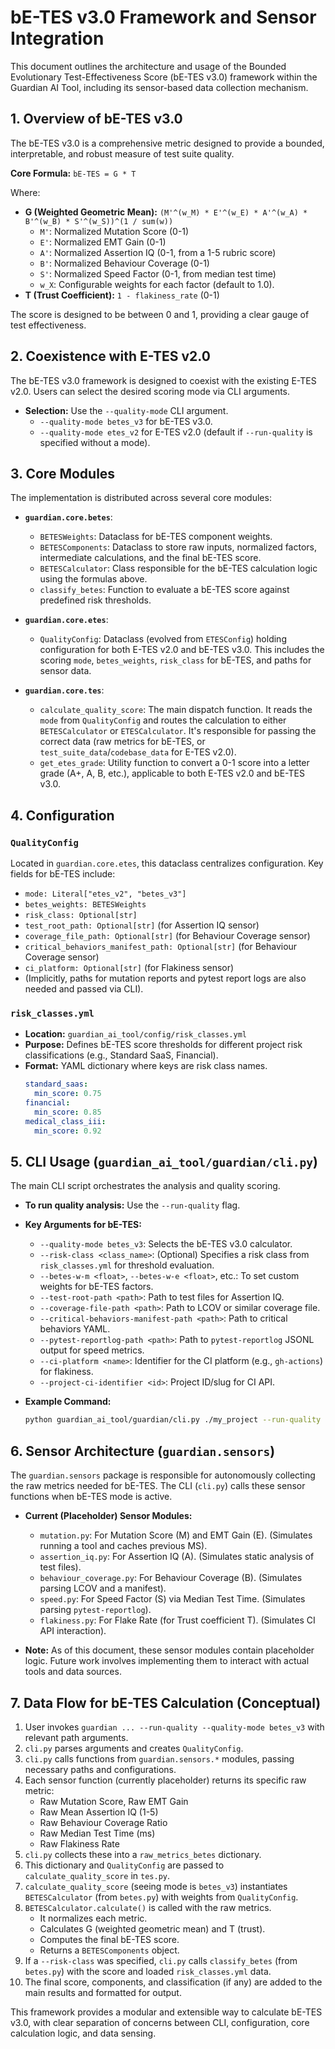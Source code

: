 # bE-TES v3.0 Framework and Sensor Integration

This document outlines the architecture and usage of the Bounded Evolutionary Test-Effectiveness Score (bE-TES v3.0) framework within the Guardian AI Tool, including its sensor-based data collection mechanism.

## 1. Overview of bE-TES v3.0

The bE-TES v3.0 is a comprehensive metric designed to provide a bounded, interpretable, and robust measure of test suite quality.

**Core Formula:**
`bE-TES = G * T`

Where:
*   **G (Weighted Geometric Mean):** `(M'^(w_M) * E'^(w_E) * A'^(w_A) * B'^(w_B) * S'^(w_S))^(1 / sum(w))`
    *   `M'`: Normalized Mutation Score (0-1)
    *   `E'`: Normalized EMT Gain (0-1)
    *   `A'`: Normalized Assertion IQ (0-1, from a 1-5 rubric score)
    *   `B'`: Normalized Behaviour Coverage (0-1)
    *   `S'`: Normalized Speed Factor (0-1, from median test time)
    *   `w_X`: Configurable weights for each factor (default to 1.0).
*   **T (Trust Coefficient):** `1 - flakiness_rate` (0-1)

The score is designed to be between 0 and 1, providing a clear gauge of test effectiveness.

## 2. Coexistence with E-TES v2.0

The bE-TES v3.0 framework is designed to coexist with the existing E-TES v2.0. Users can select the desired scoring mode via CLI arguments.

*   **Selection:** Use the `--quality-mode` CLI argument.
    *   `--quality-mode betes_v3` for bE-TES v3.0.
    *   `--quality-mode etes_v2` for E-TES v2.0 (default if `--run-quality` is specified without a mode).

## 3. Core Modules

The implementation is distributed across several core modules:

*   **`guardian.core.betes`**:
    *   `BETESWeights`: Dataclass for bE-TES component weights.
    *   `BETESComponents`: Dataclass to store raw inputs, normalized factors, intermediate calculations, and the final bE-TES score.
    *   `BETESCalculator`: Class responsible for the bE-TES calculation logic using the formulas above.
    *   `classify_betes`: Function to evaluate a bE-TES score against predefined risk thresholds.

*   **`guardian.core.etes`**:
    *   `QualityConfig`: Dataclass (evolved from `ETESConfig`) holding configuration for both E-TES v2.0 and bE-TES v3.0. This includes the scoring `mode`, `betes_weights`, `risk_class` for bE-TES, and paths for sensor data.

*   **`guardian.core.tes`**:
    *   `calculate_quality_score`: The main dispatch function. It reads the `mode` from `QualityConfig` and routes the calculation to either `BETESCalculator` or `ETESCalculator`. It's responsible for passing the correct data (raw metrics for bE-TES, or `test_suite_data`/`codebase_data` for E-TES v2.0).
    *   `get_etes_grade`: Utility function to convert a 0-1 score into a letter grade (A+, A, B, etc.), applicable to both E-TES v2.0 and bE-TES v3.0.

## 4. Configuration

### `QualityConfig`
Located in `guardian.core.etes`, this dataclass centralizes configuration. Key fields for bE-TES include:
*   `mode: Literal["etes_v2", "betes_v3"]`
*   `betes_weights: BETESWeights`
*   `risk_class: Optional[str]`
*   `test_root_path: Optional[str]` (for Assertion IQ sensor)
*   `coverage_file_path: Optional[str]` (for Behaviour Coverage sensor)
*   `critical_behaviors_manifest_path: Optional[str]` (for Behaviour Coverage sensor)
*   `ci_platform: Optional[str]` (for Flakiness sensor)
*   (Implicitly, paths for mutation reports and pytest report logs are also needed and passed via CLI).

### `risk_classes.yml`
*   **Location:** `guardian_ai_tool/config/risk_classes.yml`
*   **Purpose:** Defines bE-TES score thresholds for different project risk classifications (e.g., Standard SaaS, Financial).
*   **Format:** YAML dictionary where keys are risk class names.
    ```yaml
    standard_saas:
      min_score: 0.75
    financial:
      min_score: 0.85
    medical_class_iii:
      min_score: 0.92
    ```

## 5. CLI Usage (`guardian_ai_tool/guardian/cli.py`)

The main CLI script orchestrates the analysis and quality scoring.

*   **To run quality analysis:** Use the `--run-quality` flag.
*   **Key Arguments for bE-TES:**
    *   `--quality-mode betes_v3`: Selects the bE-TES v3.0 calculator.
    *   `--risk-class <class_name>`: (Optional) Specifies a risk class from `risk_classes.yml` for threshold evaluation.
    *   `--betes-w-m <float>`, `--betes-w-e <float>`, etc.: To set custom weights for bE-TES factors.
    *   `--test-root-path <path>`: Path to test files for Assertion IQ.
    *   `--coverage-file-path <path>`: Path to LCOV or similar coverage file.
    *   `--critical-behaviors-manifest-path <path>`: Path to critical behaviors YAML.
    *   `--pytest-reportlog-path <path>`: Path to `pytest-reportlog` JSONL output for speed metrics.
    *   `--ci-platform <name>`: Identifier for the CI platform (e.g., `gh-actions`) for flakiness.
    *   `--project-ci-identifier <id>`: Project ID/slug for CI API.

*   **Example Command:**
    ```bash
    python guardian_ai_tool/guardian/cli.py ./my_project --run-quality --quality-mode betes_v3 --risk-class standard_saas --pytest-reportlog-path ./reports/report.jsonl --coverage-file-path ./coverage.lcov
    ```

## 6. Sensor Architecture (`guardian.sensors`)

The `guardian.sensors` package is responsible for autonomously collecting the raw metrics needed for bE-TES. The CLI (`cli.py`) calls these sensor functions when bE-TES mode is active.

*   **Current (Placeholder) Sensor Modules:**
    *   `mutation.py`: For Mutation Score (M) and EMT Gain (E). (Simulates running a tool and caches previous MS).
    *   `assertion_iq.py`: For Assertion IQ (A). (Simulates static analysis of test files).
    *   `behaviour_coverage.py`: For Behaviour Coverage (B). (Simulates parsing LCOV and a manifest).
    *   `speed.py`: For Speed Factor (S) via Median Test Time. (Simulates parsing `pytest-reportlog`).
    *   `flakiness.py`: For Flake Rate (for Trust coefficient T). (Simulates CI API interaction).

*   **Note:** As of this document, these sensor modules contain placeholder logic. Future work involves implementing them to interact with actual tools and data sources.

## 7. Data Flow for bE-TES Calculation (Conceptual)

1.  User invokes `guardian ... --run-quality --quality-mode betes_v3` with relevant path arguments.
2.  `cli.py` parses arguments and creates `QualityConfig`.
3.  `cli.py` calls functions from `guardian.sensors.*` modules, passing necessary paths and configurations.
4.  Each sensor function (currently placeholder) returns its specific raw metric:
    *   Raw Mutation Score, Raw EMT Gain
    *   Raw Mean Assertion IQ (1-5)
    *   Raw Behaviour Coverage Ratio
    *   Raw Median Test Time (ms)
    *   Raw Flakiness Rate
5.  `cli.py` collects these into a `raw_metrics_betes` dictionary.
6.  This dictionary and `QualityConfig` are passed to `calculate_quality_score` in `tes.py`.
7.  `calculate_quality_score` (seeing mode is `betes_v3`) instantiates `BETESCalculator` (from `betes.py`) with weights from `QualityConfig`.
8.  `BETESCalculator.calculate()` is called with the raw metrics.
    *   It normalizes each metric.
    *   Calculates G (weighted geometric mean) and T (trust).
    *   Computes the final bE-TES score.
    *   Returns a `BETESComponents` object.
9.  If a `--risk-class` was specified, `cli.py` calls `classify_betes` (from `betes.py`) with the score and loaded `risk_classes.yml` data.
10. The final score, components, and classification (if any) are added to the main results and formatted for output.

This framework provides a modular and extensible way to calculate bE-TES v3.0, with clear separation of concerns between CLI, configuration, core calculation logic, and data sensing.